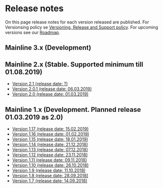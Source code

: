 # Release notes

On this page release notes for each version released are published.
For Versionsing policy se [Versioning, Release and Support policy](Version_Policy.md).
For upcoming versions see our [Roadmap](roadmap.md).

## Mainline 3.x (Development)

## Mainline 2.x (Stable. Supported minimum till 01.08.2019)
* [Version 2.1   (release date: ?)](release_notes/Release_notes_2.1.md)
* [Version 2.0.1 (release date: 06.03.2019)](release_notes/Release_notes_2.0.1.md)
* [Version 2.0   (release date: 01.03.2019)](release_notes/Release_notes_2.0.md)

## Mainline 1.x (Development. Planned release 01.03.2019 as 2.0)
* [Version 1.17 (release date: 15.02.2019)](release_notes/Release_notes_1.17.md)
* [Version 1.16 (release date: 01.02.2019)](release_notes/Release_notes_1.16.md)
* [Version 1.15 (release date: 18.01.2019)](release_notes/Release_notes_1.15.md)
* [Version 1.14 (release date: 21.12.2018)](release_notes/Release_notes_1.14.md)
* [Version 1.13 (release date: 07.12.2018)](release_notes/Release_notes_1.13.md)
* [Version 1.12 (release date: 23.11.2018)](release_notes/Release_notes_1.12.md)
* [Version 1.11 (release date: 09.11.2018)](release_notes/Release_notes_1.11.md)
* [Version 1.10 (release date: 26.10.2018)](release_notes/Release_notes_1.10.md)
* [Version 1.9  (release date: 11.10.2018)](release_notes/Release_notes_1.9.md)
* [Version 1.8  (release date: 28.09.2018)](release_notes/Release_notes_1.8.md)
* [Version 1.7  (release date: 14.09.2018)](release_notes/Release_notes_1.7.md)
